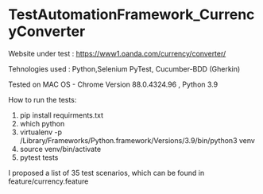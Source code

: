 # TestAutomationFramework_CurrencyConverter

Website under test : https://www1.oanda.com/currency/converter/

Tehnologies used : Python,Selenium PyTest, Cucumber-BDD (Gherkin)

Tested on MAC OS - Chrome Version 88.0.4324.96 , Python 3.9

How to run the tests:
1) pip install requirments.txt
2) which python
3) virtualenv -p /Library/Frameworks/Python.framework/Versions/3.9/bin/python3 venv
4) source venv/bin/activate
5) pytest tests

I proposed a list of 35 test scenarios, which can be found in feature/currency.feature

